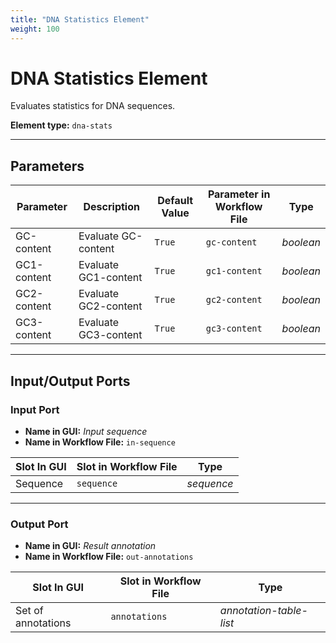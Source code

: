 ```yaml
---
title: "DNA Statistics Element"
weight: 100
---
```


# DNA Statistics Element

Evaluates statistics for DNA sequences.

**Element type:** `dna-stats`

---

## Parameters

| **Parameter** | **Description**      | **Default Value** | **Parameter in Workflow File** | **Type**  |
|---------------|----------------------|-------------------|--------------------------------|-----------|
| GC-content    | Evaluate GC-content  | `True`            | `gc-content`                   | _boolean_ |
| GC1-content   | Evaluate GC1-content | `True`            | `gc1-content`                  | _boolean_ |
| GC2-content   | Evaluate GC2-content | `True`            | `gc2-content`                  | _boolean_ |
| GC3-content   | Evaluate GC3-content | `True`            | `gc3-content`                  | _boolean_ |

---

## Input/Output Ports

### Input Port

- **Name in GUI:** _Input sequence_
- **Name in Workflow File:** `in-sequence`

| Slot In GUI | Slot in Workflow File | Type       |
|-------------|-----------------------|------------|
| Sequence    | `sequence`            | _sequence_ |

---

### Output Port

- **Name in GUI:** _Result annotation_
- **Name in Workflow File:** `out-annotations`

| Slot In GUI        | Slot in Workflow File | Type                    |
|--------------------|-----------------------|-------------------------|
| Set of annotations | `annotations`         | _annotation-table-list_ |
